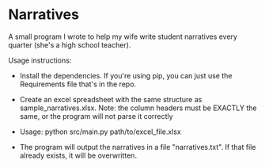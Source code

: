 Narratives
==========
A small program I wrote to help my wife write student narratives every quarter (she's a high school teacher).

Usage instructions:

* Install the dependencies.  If you're using pip, you can just use the Requirements file that's in the repo.

* Create an excel spreadsheet with the same structure as sample_narratives.xlsx.  Note: the column headers must be EXACTLY the same, or the program will not parse it correctly

* Usage: python src/main.py path/to/excel_file.xlsx

* The program will output the narratives in a file "narratives.txt".  If that file already exists, it will be overwritten.
